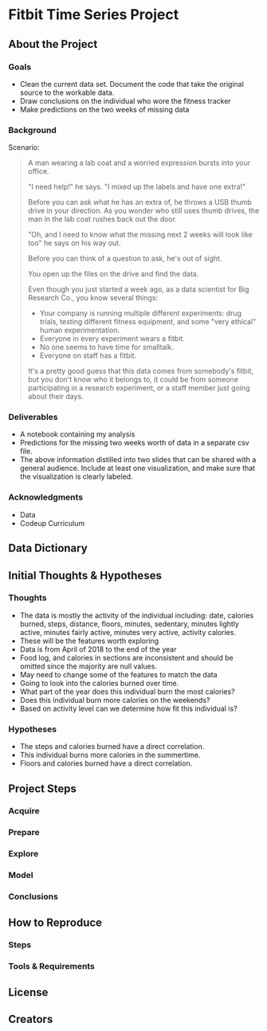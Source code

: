 # Fitbit Time Series Project

## About the Project
### Goals
- Clean the current data set. Document the code that take the original source to the workable data.
- Draw conclusions on the individual who wore the fitness tracker
- Make predictions on the two weeks of missing data
### Background
Scenario:
>A man wearing a lab coat and a worried expression bursts into your office.
>
>"I need help!" he says. "I mixed up the labels and have one extra!"
>
>Before you can ask what he has an extra of, he throws a USB thumb drive in your direction. As you wonder who still uses thumb drives, the man in the lab coat rushes back out the door.
>
>"Oh, and I need to know what the missing next 2 weeks will look like too" he says on his way out.
>
>Before you can think of a question to ask, he's out of sight.
>
>You open up the files on the drive and find the data.
>
>Even though you just started a week ago, as a data scientist for Big Research Co., you know several things:
>
>- Your company is running multiple different experiments: drug trials, testing different fitness equipment, and some "very ethical" human experimentation.
>- Everyone in every experiment wears a fitbit.
>- No one seems to have time for smalltalk.
>- Everyone on staff has a fitbit.
>
>It's a pretty good guess that this data comes from somebody's fitbit, but you don't know who it belongs to, it could be from someone participating in a research experiment, or a staff member just going about their days.


### Deliverables
- A notebook containing my analysis
- Predictions for the missing two weeks worth of data in a separate csv file.
- The above information distilled into two slides that can be shared with a general audience. Include at least one visualization, and make sure that the visualization is clearly labeled.

### Acknowledgments
- Data
- Codeup Curriculum

## Data Dictionary

## Initial Thoughts & Hypotheses
### Thoughts
- The data is mostly the activity of the individual including: date, calories burned, steps, distance, floors, minutes, sedentary, minutes lightly active, minutes fairly active, minutes very active, activity calories.
- These will be the features worth exploring
- Data is from April of 2018 to the end of the year
- Food log, and calories in sections are inconsistent and should be omitted since the majority are null values.
- May need to change some of the features to match the data
- Going to look into the calories burned over time.
- What part of the year does this individual burn the most calories?
- Does this individual burn more calories on the weekends?
- Based on activity level can we determine how fit this individual is?

### Hypotheses
- The steps and calories burned have a direct correlation.
- This individual burns more calories in the summertime.
- Floors and calories burned have a direct correlation.

## Project Steps
### Acquire
### Prepare
### Explore
### Model
### Conclusions

## How to Reproduce
### Steps
### Tools & Requirements

## License

## Creators

